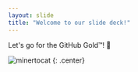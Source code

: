 ```yaml
---
layout: slide
title: "Welcome to our slide deck!"
---
```


Let's go for the GitHub Gold™! :1st_place_medal:

![minertocat](https://octodex.github.com/images/minertocat.png)
{: .center}
